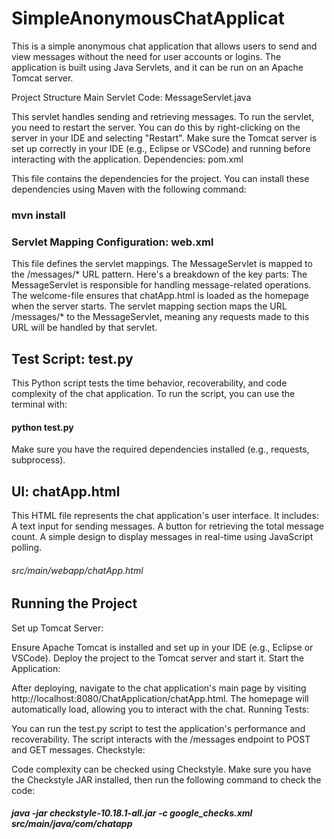 # SimpleAnonymousChatApplicat


This is a simple anonymous chat application that allows users to send and view messages without the need for user accounts or logins. The application is built using Java Servlets, and it can be run on an Apache Tomcat server.

Project Structure
Main Servlet Code: MessageServlet.java

This servlet handles sending and retrieving messages.
To run the servlet, you need to restart the server. You can do this by right-clicking on the server in your IDE and selecting "Restart". Make sure the Tomcat server is set up correctly in your IDE (e.g., Eclipse or VSCode) and running before interacting with the application.
Dependencies: pom.xml

This file contains the dependencies for the project. You can install these dependencies using Maven with the following command:
### mvn install

### Servlet Mapping Configuration: web.xml

This file defines the servlet mappings. The MessageServlet is mapped to the /messages/* URL pattern. Here's a breakdown of the key parts:
The MessageServlet is responsible for handling message-related operations.
The welcome-file ensures that chatApp.html is loaded as the homepage when the server starts.
The servlet mapping section maps the URL /messages/* to the MessageServlet, meaning any requests made to this URL will be handled by that servlet.

## Test Script: test.py

This Python script tests the time behavior, recoverability, and code complexity of the chat application. To run the script, you can use the terminal with:
#### python test.py
Make sure you have the required dependencies installed (e.g., requests, subprocess).



## UI: chatApp.html

This HTML file represents the chat application's user interface. It includes:
A text input for sending messages.
A button for retrieving the total message count.
A simple design to display messages in real-time using JavaScript polling.
###### src/main/webapp/chatApp.html

## Running the Project
Set up Tomcat Server:

Ensure Apache Tomcat is installed and set up in your IDE (e.g., Eclipse or VSCode).
Deploy the project to the Tomcat server and start it.
Start the Application:

After deploying, navigate to the chat application's main page by visiting http://localhost:8080/ChatApplication/chatApp.html. The homepage will automatically load, allowing you to interact with the chat.
Running Tests:

You can run the test.py script to test the application's performance and recoverability. The script interacts with the /messages endpoint to POST and GET messages.
Checkstyle:

Code complexity can be checked using Checkstyle. Make sure you have the Checkstyle JAR installed, then run the following command to check the code:
##### java -jar checkstyle-10.18.1-all.jar -c google_checks.xml src/main/java/com/chatapp


